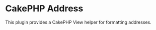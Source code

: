 CakePHP Address
===============

This plugin provides a CakePHP View helper for formatting addresses.